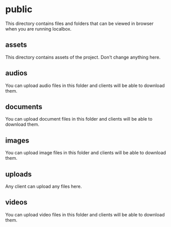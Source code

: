 # public

This directory contains files and folders that can be viewed in browser
when you are running localbox.

## assets

This directory contains assets of the project. Don't change anything here.

## audios

You can upload audio files in this folder and clients will be able to download them.

## documents

You can upload document files in this folder and clients will be able to download them.

## images

You can upload image files in this folder and clients will be able to download them.

## uploads

Any client can upload any files here.

## videos

You can upload video files in this folder and clients will be able to download them.